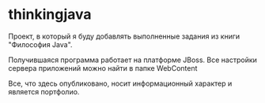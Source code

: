 # thinkingjava
<p>Проект, в который я буду добавлять выполненные задания из книги "Философия Java".</p>
<p>Получившаяся программа работает на платформе JBoss.
Все настройки сервера приложений можно найти в папке WebContent</p>
<p>Все, что здесь опубликовано, носит информационный характер и является портфолио.</p>
